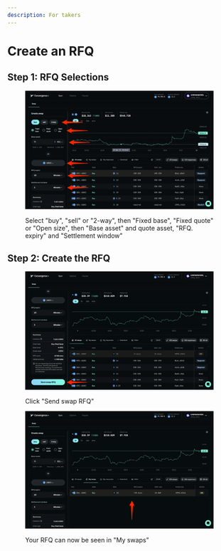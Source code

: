 ```yaml
---
description: For takers
---
```


# Create an RFQ

## Step 1: RFQ Selections

<figure><img src="../.gitbook/assets/create-rfq.png" alt=""><figcaption><p>Select "buy", "sell" or "2-way", then "Fixed base", "Fixed quote" or "Open size", then "Base asset" and quote asset, "RFQ. expiry" and "Settlement window"</p></figcaption></figure>

## Step 2: Create the RFQ

<figure><img src="../.gitbook/assets/create-swap.png" alt=""><figcaption><p>Click "Send swap RFQ"</p></figcaption></figure>

<figure><img src="../.gitbook/assets/created-rfq.png" alt=""><figcaption><p>Your RFQ can now be seen in "My swaps"</p></figcaption></figure>
